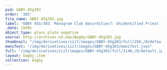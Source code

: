 ```yaml
---
pid: GBBY-45g303
order: '303'
file_name: GBBY-45g303.jpg
label: 'GBBY 45G/303: Monogram Club Absurdities?: Unidentified Priest - c1930s'
_date: 1930s
object_type: glass plate negative
source: http://archives.nd.edu/Bagby/GBBY-45g303.jpg
thumbnail: "/img/derivatives/iiif/images/GBBY-45g303/full/250,/0/default.jpg"
manifest: "/img/derivatives/iiif/images/GBBY-45g303/manifest.json"
full: "/img/derivatives/iiif/images/GBBY-45g303/full/1140,/0/default.jpg"
layout: bagby_item
collection: bagby
---
```

